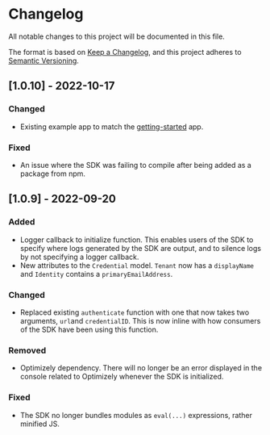 # Changelog
All notable changes to this project will be documented in this file.

The format is based on [Keep a Changelog](https://keepachangelog.com/en/1.0.0/),
and this project adheres to [Semantic Versioning](https://semver.org/spec/v2.0.0.html).

## [1.0.10] - 2022-10-17

### Changed
- Existing example app to match the [getting-started](https://github.com/gobeyondidentity/getting-started) app.

### Fixed
- An issue where the SDK was failing to compile after being added as a package from npm.

## [1.0.9] - 2022-09-20
### Added
- Logger callback to initialize function. This enables users of the SDK to specify where logs generated by the SDK are output, and to silence logs by not specifying a logger callback.
- New attributes to the `Credential` model. `Tenant` now has a `displayName` and `Identity` contains a `primaryEmailAddress`.
### Changed
- Replaced existing `authenticate` function with one that now takes two arguments, `url`and `credentialID`. This is now inline with how consumers of the SDK have been using this function.
### Removed
- Optimizely dependency. There will no longer be an error displayed in the console related to Optimizely whenever the SDK is initialized.
### Fixed
- The SDK no longer bundles modules as `eval(...)` expressions, rather minified JS.  
